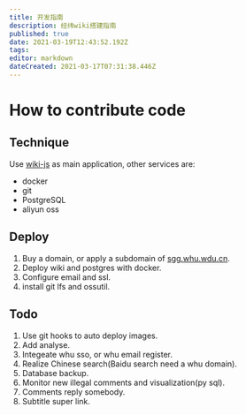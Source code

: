 ```yaml
---
title: 开发指南
description: 经纬wiki搭建指南
published: true
date: 2021-03-19T12:43:52.192Z
tags: 
editor: markdown
dateCreated: 2021-03-17T07:31:38.446Z
---
```


# How to contribute code

## Technique

Use [wiki-js](https://github.com/Requarks/wiki) as main application, other services are:
  - docker
  - git
  - PostgreSQL
  - aliyun oss

## Deploy

1. Buy a domain, or apply a subdomain of [sgg.whu.wdu.cn](https://www.sgg.whu.edu.cn).
2. Deploy wiki and postgres with docker.
3. Configure email and ssl.
4. install git lfs and ossutil.

## Todo

1. Use git hooks to auto deploy images.
2. Add analyse.
3. Integeate whu sso, or whu email register.
4. Realize Chinese search(Baidu search need a whu domain).
5. Database backup.
6. Monitor new illegal comments and visualization(py sql).
7. Comments reply somebody.
8. Subtitle super link.
